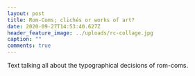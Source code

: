 ```yaml
---
layout: post
title: Rom-Coms; clichés or works of art?
date: 2020-09-27T14:53:40.627Z
header_feature_image: ../uploads/rc-collage.jpg
caption: ""
comments: true
---
```

Text talking all about the typographical decisions of rom-coms.